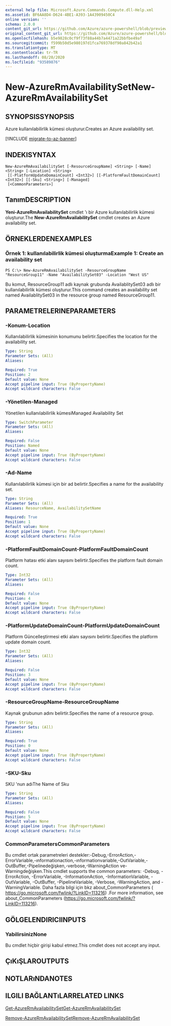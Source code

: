 ```yaml
---
external help file: Microsoft.Azure.Commands.Compute.dll-Help.xml
ms.assetid: BF6AA8D4-D624-4BE1-A393-1A43909450C4
online version: ''
schema: 2.0.0
content_git_url: https://github.com/Azure/azure-powershell/blob/preview/src/ResourceManager/Compute/Stack/Commands.Compute/help/New-AzureRmAvailabilitySet.md
original_content_git_url: https://github.com/Azure/azure-powershell/blob/preview/src/ResourceManager/Compute/Stack/Commands.Compute/help/New-AzureRmAvailabilitySet.md
ms.openlocfilehash: b5e9828c0cf9f73f88a44b7a4471a22bbfbe49af
ms.sourcegitcommit: f599b50d5e980197d1fca769378df90a842b42a1
ms.translationtype: MT
ms.contentlocale: tr-TR
ms.lasthandoff: 08/20/2020
ms.locfileid: "93589876"
---
```

# <span data-ttu-id="26b26-101">New-AzureRmAvailabilitySet</span><span class="sxs-lookup"><span data-stu-id="26b26-101">New-AzureRmAvailabilitySet</span></span>

## <span data-ttu-id="26b26-102">SYNOPSIS</span><span class="sxs-lookup"><span data-stu-id="26b26-102">SYNOPSIS</span></span>
<span data-ttu-id="26b26-103">Azure kullanılabilirlik kümesi oluşturur.</span><span class="sxs-lookup"><span data-stu-id="26b26-103">Creates an Azure availability set.</span></span>

[!INCLUDE [migrate-to-az-banner](../../includes/migrate-to-az-banner.md)]

## <span data-ttu-id="26b26-104">INDEKI</span><span class="sxs-lookup"><span data-stu-id="26b26-104">SYNTAX</span></span>

```
New-AzureRmAvailabilitySet [-ResourceGroupName] <String> [-Name] <String> [-Location] <String>
 [[-PlatformUpdateDomainCount] <Int32>] [[-PlatformFaultDomainCount] <Int32>] [[-Sku] <String>] [-Managed]
 [<CommonParameters>]
```

## <span data-ttu-id="26b26-105">Tanım</span><span class="sxs-lookup"><span data-stu-id="26b26-105">DESCRIPTION</span></span>
<span data-ttu-id="26b26-106">**Yeni-AzureRmAvailabilitySet** cmdlet 'ı bir Azure kullanılabilirlik kümesi oluşturur.</span><span class="sxs-lookup"><span data-stu-id="26b26-106">The **New-AzureRmAvailabilitySet** cmdlet creates an Azure availability set.</span></span>

## <span data-ttu-id="26b26-107">ÖRNEKLERDEN</span><span class="sxs-lookup"><span data-stu-id="26b26-107">EXAMPLES</span></span>

### <span data-ttu-id="26b26-108">Örnek 1: kullanılabilirlik kümesi oluşturma</span><span class="sxs-lookup"><span data-stu-id="26b26-108">Example 1: Create an availability set</span></span>
```
PS C:\> New-AzureRmAvailabilitySet -ResourceGroupName "ResourceGroup11" -Name "AvailabilitySet03" -Location "West US"
```

<span data-ttu-id="26b26-109">Bu komut, ResourceGroup11 adlı kaynak grubunda AvailablitySet03 adlı bir kullanılabilirlik kümesi oluşturur.</span><span class="sxs-lookup"><span data-stu-id="26b26-109">This command creates an availability set named AvailablitySet03 in the resource group named ResourceGroup11.</span></span>

## <span data-ttu-id="26b26-110">PARAMETRELERINE</span><span class="sxs-lookup"><span data-stu-id="26b26-110">PARAMETERS</span></span>

### <span data-ttu-id="26b26-111">-Konum</span><span class="sxs-lookup"><span data-stu-id="26b26-111">-Location</span></span>
<span data-ttu-id="26b26-112">Kullanılabilirlik kümesinin konumunu belirtir.</span><span class="sxs-lookup"><span data-stu-id="26b26-112">Specifies the location for the availability set.</span></span>

```yaml
Type: String
Parameter Sets: (All)
Aliases: 

Required: True
Position: 2
Default value: None
Accept pipeline input: True (ByPropertyName)
Accept wildcard characters: False
```

### <span data-ttu-id="26b26-113">-Yönetilen</span><span class="sxs-lookup"><span data-stu-id="26b26-113">-Managed</span></span>
<span data-ttu-id="26b26-114">Yönetilen kullanılabilirlik kümesi</span><span class="sxs-lookup"><span data-stu-id="26b26-114">Managed Availability Set</span></span>
```yaml
Type: SwitchParameter
Parameter Sets: (All)
Aliases: 

Required: False
Position: Named
Default value: None
Accept pipeline input: True (ByPropertyName)
Accept wildcard characters: False
```

### <span data-ttu-id="26b26-115">-Ad</span><span class="sxs-lookup"><span data-stu-id="26b26-115">-Name</span></span>
<span data-ttu-id="26b26-116">Kullanılabilirlik kümesi için bir ad belirtir.</span><span class="sxs-lookup"><span data-stu-id="26b26-116">Specifies a name for the availability set.</span></span>

```yaml
Type: String
Parameter Sets: (All)
Aliases: ResourceName, AvailabilitySetName

Required: True
Position: 1
Default value: None
Accept pipeline input: True (ByPropertyName)
Accept wildcard characters: False
```

### <span data-ttu-id="26b26-117">-PlatformFaultDomainCount</span><span class="sxs-lookup"><span data-stu-id="26b26-117">-PlatformFaultDomainCount</span></span>
<span data-ttu-id="26b26-118">Platform hatası etki alanı sayısını belirtir.</span><span class="sxs-lookup"><span data-stu-id="26b26-118">Specifies the platform fault domain count.</span></span>

```yaml
Type: Int32
Parameter Sets: (All)
Aliases: 

Required: False
Position: 4
Default value: None
Accept pipeline input: True (ByPropertyName)
Accept wildcard characters: False
```

### <span data-ttu-id="26b26-119">-PlatformUpdateDomainCount</span><span class="sxs-lookup"><span data-stu-id="26b26-119">-PlatformUpdateDomainCount</span></span>
<span data-ttu-id="26b26-120">Platform Güncelleştirmesi etki alanı sayısını belirtir.</span><span class="sxs-lookup"><span data-stu-id="26b26-120">Specifies the platform update domain count.</span></span>

```yaml
Type: Int32
Parameter Sets: (All)
Aliases: 

Required: False
Position: 3
Default value: None
Accept pipeline input: True (ByPropertyName)
Accept wildcard characters: False
```

### <span data-ttu-id="26b26-121">-ResourceGroupName</span><span class="sxs-lookup"><span data-stu-id="26b26-121">-ResourceGroupName</span></span>
<span data-ttu-id="26b26-122">Kaynak grubunun adını belirtir.</span><span class="sxs-lookup"><span data-stu-id="26b26-122">Specifies the name of a resource group.</span></span>

```yaml
Type: String
Parameter Sets: (All)
Aliases: 

Required: True
Position: 0
Default value: None
Accept pipeline input: True (ByPropertyName)
Accept wildcard characters: False
```

### <span data-ttu-id="26b26-123">-SKU</span><span class="sxs-lookup"><span data-stu-id="26b26-123">-Sku</span></span>
<span data-ttu-id="26b26-124">SKU 'nun adı</span><span class="sxs-lookup"><span data-stu-id="26b26-124">The Name of Sku</span></span>
```yaml
Type: String
Parameter Sets: (All)
Aliases: 

Required: False
Position: 5
Default value: None
Accept pipeline input: True (ByPropertyName)
Accept wildcard characters: False
```

### <span data-ttu-id="26b26-125">CommonParameters</span><span class="sxs-lookup"><span data-stu-id="26b26-125">CommonParameters</span></span>
<span data-ttu-id="26b26-126">Bu cmdlet ortak parametreleri destekler:-Debug,-ErrorAction,-ErrorVariable,-ınformationaction,-ınformationvariable,-OutVariable,-OutBuffer,-Pipelinedeğişken,-verbose,-WarningAction ve-Warningdeğişken.</span><span class="sxs-lookup"><span data-stu-id="26b26-126">This cmdlet supports the common parameters: -Debug, -ErrorAction, -ErrorVariable, -InformationAction, -InformationVariable, -OutVariable, -OutBuffer, -PipelineVariable, -Verbose, -WarningAction, and -WarningVariable.</span></span> <span data-ttu-id="26b26-127">Daha fazla bilgi için bkz about_CommonParameters ( https://go.microsoft.com/fwlink/?LinkID=113216) .</span><span class="sxs-lookup"><span data-stu-id="26b26-127">For more information, see about_CommonParameters (https://go.microsoft.com/fwlink/?LinkID=113216).</span></span>

## <span data-ttu-id="26b26-128">GÖLGELENDIRICI</span><span class="sxs-lookup"><span data-stu-id="26b26-128">INPUTS</span></span>

### <span data-ttu-id="26b26-129">Yabilirsiniz</span><span class="sxs-lookup"><span data-stu-id="26b26-129">None</span></span>
<span data-ttu-id="26b26-130">Bu cmdlet hiçbir girişi kabul etmez.</span><span class="sxs-lookup"><span data-stu-id="26b26-130">This cmdlet does not accept any input.</span></span>

## <span data-ttu-id="26b26-131">ÇıKıŞLAR</span><span class="sxs-lookup"><span data-stu-id="26b26-131">OUTPUTS</span></span>

## <span data-ttu-id="26b26-132">NOTLARıNDA</span><span class="sxs-lookup"><span data-stu-id="26b26-132">NOTES</span></span>

## <span data-ttu-id="26b26-133">ILGILI BAĞLANTıLAR</span><span class="sxs-lookup"><span data-stu-id="26b26-133">RELATED LINKS</span></span>

[<span data-ttu-id="26b26-134">Get-AzureRmAvailabilitySet</span><span class="sxs-lookup"><span data-stu-id="26b26-134">Get-AzureRmAvailabilitySet</span></span>](./Get-AzureRmAvailabilitySet.md)

[<span data-ttu-id="26b26-135">Remove-AzureRmAvailabilitySet</span><span class="sxs-lookup"><span data-stu-id="26b26-135">Remove-AzureRmAvailabilitySet</span></span>](./Remove-AzureRmAvailabilitySet.md)


